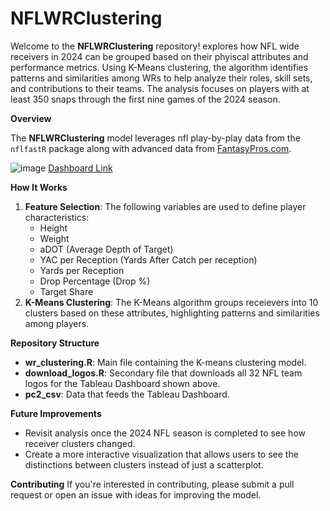 # NFLWRClustering
Welcome to the **NFLWRClustering** repository! explores how NFL wide receivers in 2024 can be grouped based on their phyiscal attributes and performance metrics. Using K-Means clustering, the algorithm identifies patterns and similarities among WRs to help analyze their roles, skill sets, and contributions to their teams. The analysis focuses on players with at least 350 snaps through the first nine games of the 2024 season. 

**Overview**

The **NFLWRClustering** model leverages nfl play-by-play data from the `nflfastR` package along with advanced data from [FantasyPros.com](https://www.fantasypros.com/nfl/advanced-stats-wr.php). 

![image](https://github.com/user-attachments/assets/81ebb0e6-2675-448f-a2d1-9f851185662b)
[Dashboard Link](https://public.tableau.com/app/profile/jarred.robidoux4256/viz/NFLReceiverClusters/ClusterDash)

**How It Works**
1. **Feature Selection**: The following variables are used to define player characteristics:
   - Height
   - Weight
   - aDOT (Average Depth of Target)
   - YAC per Reception (Yards After Catch per reception)
   - Yards per Reception
   - Drop Percentage (Drop %)
   - Target Share
2. **K-Means Clustering**: The K-Means algorithm groups receievers into 10 clusters based on these attributes, highlighting patterns and similarities among players. 

**Repository Structure**
- **wr_clustering.R**: Main file containing the K-means clustering model.
- **download_logos.R**: Secondary file that downloads all 32 NFL team logos for the Tableau Dashboard shown above.
- **pc2_csv**: Data that feeds the Tableau Dashboard.

**Future Improvements**

- Revisit analysis once the 2024 NFL season is completed to see how receiver clusters changed.
- Create a more interactive visualization that allows users to see the distinctions between clusters instead of just a scatterplot.

**Contributing**
If you're interested in contributing, please submit a pull request or open an issue with ideas for improving the model. 
